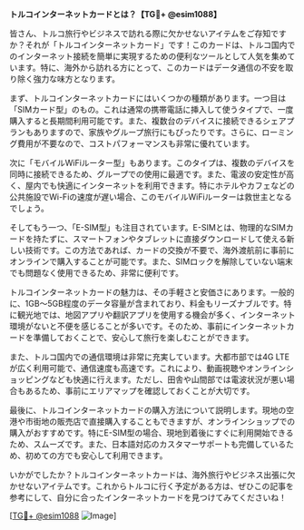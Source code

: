 **トルコインターネットカードとは？【TG💪+ @esim1088】**

皆さん、トルコ旅行やビジネスで訪れる際に欠かせないアイテムをご存知ですか？それが「トルコインターネットカード」です！このカードは、トルコ国内でのインターネット接続を簡単に実現するための便利なツールとして人気を集めています。特に、海外から訪れる方にとって、このカードはデータ通信の不安を取り除く強力な味方となります。

まず、トルコインターネットカードにはいくつかの種類があります。一つ目は「SIMカード型」のもの。これは通常の携帯電話に挿入して使うタイプで、一度購入すると長期間利用可能です。また、複数台のデバイスに接続できるシェアプランもありますので、家族やグループ旅行にもぴったりです。さらに、ローミング費用が不要なので、コストパフォーマンスも非常に優れています。

次に「モバイルWiFiルーター型」もあります。このタイプは、複数のデバイスを同時に接続できるため、グループでの使用に最適です。また、電波の安定性が高く、屋内でも快適にインターネットを利用できます。特にホテルやカフェなどの公共施設でWi-Fiの速度が遅い場合、このモバイルWiFiルーターは救世主となるでしょう。

そしてもう一つ、「E-SIM型」も注目されています。E-SIMとは、物理的なSIMカードを持たずに、スマートフォンやタブレットに直接ダウンロードして使える新しい技術です。この方法であれば、カードの交換が不要で、海外渡航前に事前にオンラインで購入することが可能です。また、SIMロックを解除していない端末でも問題なく使用できるため、非常に便利です。

トルコインターネットカードの魅力は、その手軽さと安価さにあります。一般的に、1GB～5GB程度のデータ容量が含まれており、料金もリーズナブルです。特に観光地では、地図アプリや翻訳アプリを使用する機会が多く、インターネット環境がないと不便を感じることが多いです。そのため、事前にインターネットカードを準備しておくことで、安心して旅行を楽しむことができます。

また、トルコ国内での通信環境は非常に充実しています。大都市部では4G LTEが広く利用可能で、通信速度も高速です。これにより、動画視聴やオンラインショッピングなども快適に行えます。ただし、田舎や山間部では電波状況が悪い場合もあるため、事前にエリアマップを確認しておくことが大切です。

最後に、トルコインターネットカードの購入方法について説明します。現地の空港や市街地の販売店で直接購入することもできますが、オンラインショップでの購入がおすすめです。特にE-SIM型の場合、現地到着後にすぐに利用開始できるため、スムーズです。また、日本語対応のカスタマーサポートも完備しているため、初めての方でも安心して利用できます。

いかがでしたか？トルコインターネットカードは、海外旅行やビジネス出張に欠かせないアイテムです。これからトルコに行く予定がある方は、ぜひこの記事を参考にして、自分に合ったインターネットカードを見つけてみてくださいね！

[[TG💪+ @esim1088](https://t.me/s/esim1088) ![Image](https://i.postimg.cc/Y0z9fWf4/image.png)]